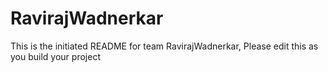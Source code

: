 # RavirajWadnerkar
This is the initiated README for team RavirajWadnerkar, Please edit this as you build your project
